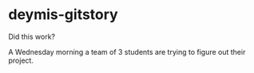# deymis-gitstory
Did this work?

A Wednesday morning a team of 3 students are trying to figure out their project.